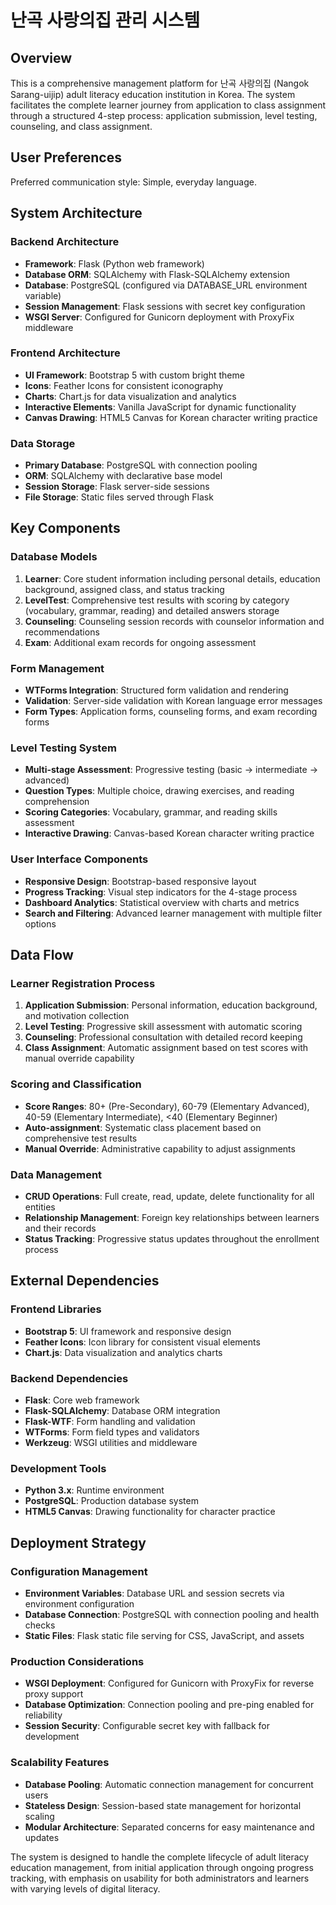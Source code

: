 # 난곡 사랑의집 관리 시스템

## Overview

This is a comprehensive management platform for 난곡 사랑의집 (Nangok Sarang-uijip) adult literacy education institution in Korea. The system facilitates the complete learner journey from application to class assignment through a structured 4-step process: application submission, level testing, counseling, and class assignment.

## User Preferences

Preferred communication style: Simple, everyday language.

## System Architecture

### Backend Architecture
- **Framework**: Flask (Python web framework)
- **Database ORM**: SQLAlchemy with Flask-SQLAlchemy extension
- **Database**: PostgreSQL (configured via DATABASE_URL environment variable)
- **Session Management**: Flask sessions with secret key configuration
- **WSGI Server**: Configured for Gunicorn deployment with ProxyFix middleware

### Frontend Architecture
- **UI Framework**: Bootstrap 5 with custom bright theme
- **Icons**: Feather Icons for consistent iconography
- **Charts**: Chart.js for data visualization and analytics
- **Interactive Elements**: Vanilla JavaScript for dynamic functionality
- **Canvas Drawing**: HTML5 Canvas for Korean character writing practice

### Data Storage
- **Primary Database**: PostgreSQL with connection pooling
- **ORM**: SQLAlchemy with declarative base model
- **Session Storage**: Flask server-side sessions
- **File Storage**: Static files served through Flask

## Key Components

### Database Models
1. **Learner**: Core student information including personal details, education background, assigned class, and status tracking
2. **LevelTest**: Comprehensive test results with scoring by category (vocabulary, grammar, reading) and detailed answers storage
3. **Counseling**: Counseling session records with counselor information and recommendations
4. **Exam**: Additional exam records for ongoing assessment

### Form Management
- **WTForms Integration**: Structured form validation and rendering
- **Validation**: Server-side validation with Korean language error messages
- **Form Types**: Application forms, counseling forms, and exam recording forms

### Level Testing System
- **Multi-stage Assessment**: Progressive testing (basic → intermediate → advanced)
- **Question Types**: Multiple choice, drawing exercises, and reading comprehension
- **Scoring Categories**: Vocabulary, grammar, and reading skills assessment
- **Interactive Drawing**: Canvas-based Korean character writing practice

### User Interface Components
- **Responsive Design**: Bootstrap-based responsive layout
- **Progress Tracking**: Visual step indicators for the 4-stage process
- **Dashboard Analytics**: Statistical overview with charts and metrics
- **Search and Filtering**: Advanced learner management with multiple filter options

## Data Flow

### Learner Registration Process
1. **Application Submission**: Personal information, education background, and motivation collection
2. **Level Testing**: Progressive skill assessment with automatic scoring
3. **Counseling**: Professional consultation with detailed record keeping
4. **Class Assignment**: Automatic assignment based on test scores with manual override capability

### Scoring and Classification
- **Score Ranges**: 80+ (Pre-Secondary), 60-79 (Elementary Advanced), 40-59 (Elementary Intermediate), <40 (Elementary Beginner)
- **Auto-assignment**: Systematic class placement based on comprehensive test results
- **Manual Override**: Administrative capability to adjust assignments

### Data Management
- **CRUD Operations**: Full create, read, update, delete functionality for all entities
- **Relationship Management**: Foreign key relationships between learners and their records
- **Status Tracking**: Progressive status updates throughout the enrollment process

## External Dependencies

### Frontend Libraries
- **Bootstrap 5**: UI framework and responsive design
- **Feather Icons**: Icon library for consistent visual elements
- **Chart.js**: Data visualization and analytics charts

### Backend Dependencies
- **Flask**: Core web framework
- **Flask-SQLAlchemy**: Database ORM integration
- **Flask-WTF**: Form handling and validation
- **WTForms**: Form field types and validators
- **Werkzeug**: WSGI utilities and middleware

### Development Tools
- **Python 3.x**: Runtime environment
- **PostgreSQL**: Production database system
- **HTML5 Canvas**: Drawing functionality for character practice

## Deployment Strategy

### Configuration Management
- **Environment Variables**: Database URL and session secrets via environment configuration
- **Database Connection**: PostgreSQL with connection pooling and health checks
- **Static Files**: Flask static file serving for CSS, JavaScript, and assets

### Production Considerations
- **WSGI Deployment**: Configured for Gunicorn with ProxyFix for reverse proxy support
- **Database Optimization**: Connection pooling and pre-ping enabled for reliability
- **Session Security**: Configurable secret key with fallback for development

### Scalability Features
- **Database Pooling**: Automatic connection management for concurrent users
- **Stateless Design**: Session-based state management for horizontal scaling
- **Modular Architecture**: Separated concerns for easy maintenance and updates

The system is designed to handle the complete lifecycle of adult literacy education management, from initial application through ongoing progress tracking, with emphasis on usability for both administrators and learners with varying levels of digital literacy.